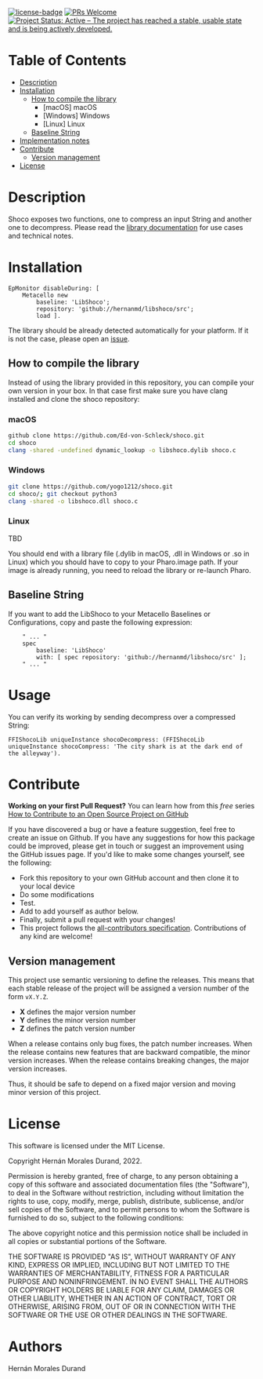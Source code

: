 [![license-badge](https://img.shields.io/badge/license-MIT-blue.svg)](https://img.shields.io/badge/license-MIT-blue.svg)
[![PRs Welcome](https://img.shields.io/badge/PRs-welcome-brightgreen.svg?style=flat-square)](http://makeapullrequest.com)
[![Project Status: Active – The project has reached a stable, usable state and is being actively developed.](http://www.repostatus.org/badges/latest/active.svg)](http://www.repostatus.org/#active)

# Table of Contents

- [Description](#description)
- [Installation](#installation)
  - [How to compile the library](#how-to-compile-the-library)
    - [macOS] macOS
	- [Windows] Windows
	- [Linux] Linux
  - [Baseline String](#baseline-string)
- [Implementation notes](#implementation-note)
- [Contribute](#contribute)
  - [Version management](#version-management)
- [License](#license)

# Description

Shoco exposes two functions, one to compress an input String and another one to decompress. Please read the [library documentation](https://ed-von-schleck.github.io/shoco/) for use cases and technical notes.

# Installation

```smalltalk
EpMonitor disableDuring: [ 
	Metacello new	
		baseline: 'LibShoco';	
		repository: 'github://hernanmd/libshoco/src';	
		load ].
```

The library should be already detected automatically for your platform. If it is not the case, please open an [issue](https://github.com/hernanmd/libshoco/issues).

## How to compile the library

Instead of using the library provided in this repository, you can compile your own version in your box. In that case first make sure you have clang installed and clone the shoco repository:

### macOS

```bash
github clone https://github.com/Ed-von-Schleck/shoco.git
cd shoco
clang -shared -undefined dynamic_lookup -o libshoco.dylib shoco.c
```
### Windows

```bash
git clone https://github.com/yogo1212/shoco.git
cd shoco/; git checkout python3
clang -shared -o libshoco.dll shoco.c 
```

### Linux

TBD

You should end with a library file (.dylib in macOS, .dll in Windows or .so in Linux) which you should have to copy to your Pharo.image path. If your image is already running, you need to reload the library or re-launch Pharo.

## Baseline String 

If you want to add the LibShoco to your Metacello Baselines or Configurations, copy and paste the following expression:

```smalltalk
	" ... "
	spec
		baseline: 'LibShoco' 
		with: [ spec repository: 'github://hernanmd/libshoco/src' ];
	" ... "
```

# Usage

You can verify its working by sending decompress over a compressed String:

```smalltalk
FFIShocoLib uniqueInstance shocoDecompress: (FFIShocoLib uniqueInstance shocoCompress: 'The city shark is at the dark end of the alleyway').
```

# Contribute

**Working on your first Pull Request?** You can learn how from this *free* series [How to Contribute to an Open Source Project on GitHub](https://egghead.io/series/how-to-contribute-to-an-open-source-project-on-github)

If you have discovered a bug or have a feature suggestion, feel free to create an issue on Github.
If you have any suggestions for how this package could be improved, please get in touch or suggest an improvement using the GitHub issues page.
If you'd like to make some changes yourself, see the following:    

  - Fork this repository to your own GitHub account and then clone it to your local device
  - Do some modifications
  - Test.
  - Add <your GitHub username> to add yourself as author below.
  - Finally, submit a pull request with your changes!
  - This project follows the [all-contributors specification](https://github.com/kentcdodds/all-contributors). Contributions of any kind are welcome!

## Version management 

This project use semantic versioning to define the releases. This means that each stable release of the project will be assigned a version number of the form `vX.Y.Z`. 

- **X** defines the major version number
- **Y** defines the minor version number 
- **Z** defines the patch version number

When a release contains only bug fixes, the patch number increases. When the release contains new features that are backward compatible, the minor version increases. When the release contains breaking changes, the major version increases. 

Thus, it should be safe to depend on a fixed major version and moving minor version of this project.

# License
	
This software is licensed under the MIT License.

Copyright Hernán Morales Durand, 2022.

Permission is hereby granted, free of charge, to any person obtaining a copy of this software and associated documentation files (the "Software"), to deal in the Software without restriction, including without limitation the rights to use, copy, modify, merge, publish, distribute, sublicense, and/or sell copies of the Software, and to permit persons to whom the Software is furnished to do so, subject to the following conditions:

The above copyright notice and this permission notice shall be included in all copies or substantial portions of the Software.

THE SOFTWARE IS PROVIDED "AS IS", WITHOUT WARRANTY OF ANY KIND, EXPRESS OR IMPLIED, INCLUDING BUT NOT LIMITED TO THE WARRANTIES OF MERCHANTABILITY, FITNESS FOR A PARTICULAR PURPOSE AND NONINFRINGEMENT. IN NO EVENT SHALL THE AUTHORS OR COPYRIGHT HOLDERS BE LIABLE FOR ANY CLAIM, DAMAGES OR OTHER LIABILITY, WHETHER IN AN ACTION OF CONTRACT, TORT OR OTHERWISE, ARISING FROM, OUT OF OR IN CONNECTION WITH THE SOFTWARE OR THE USE OR OTHER DEALINGS IN THE SOFTWARE.

# Authors

Hernán Morales Durand